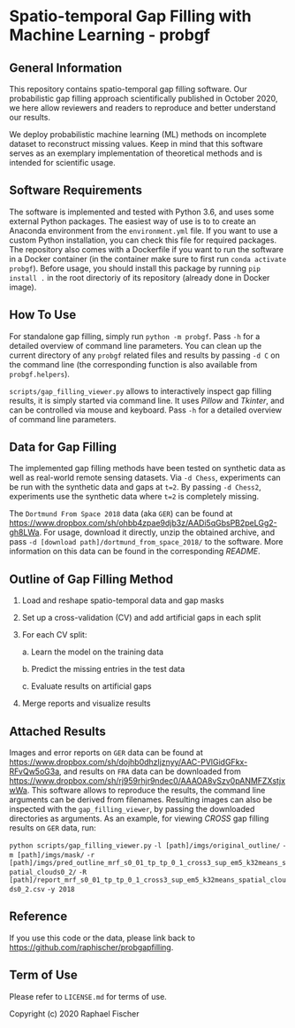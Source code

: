 # Spatio-temporal Gap Filling with Machine Learning - probgf

## General Information

This repository contains spatio-temporal gap filling software.
Our probabilistic gap filling approach scientifically published in October 2020, we here allow reviewers and readers to reproduce and better understand our results.

We deploy probabilistic machine learning (ML) methods on incomplete dataset to reconstruct missing values.
Keep in mind that this software serves as an exemplary implementation of theoretical methods and is intended for scientific usage.

## Software Requirements

The software is implemented and tested with Python 3.6, and uses some external Python packages.
The easiest way of use is to to create an Anaconda environment from the `environment.yml` file.
If you want to use a custom Python installation, you can check this file for required packages.
The repository also comes with a Dockerfile if you want to run the software in a Docker container (in the container make sure to first run `conda activate probgf`).
Before usage, you should install this package by running `pip install .` in the root directoriy of its repository (already done in Docker image).

## How To Use

For standalone gap filling, simply run `python -m probgf`. Pass `-h` for a detailed overview of command line parameters.
You can clean up the current directory of any `probgf` related files and results by passing `-d C` on the command line (the corresponding function is also available from `probgf.helpers`).

`scripts/gap_filling_viewer.py` allows to interactively inspect gap filling results, it is simply started via command line.
It uses *Pillow* and *Tkinter*, and can be controlled via mouse and keyboard.
Pass `-h` for a detailed overview of command line parameters.

## Data for Gap Filling

The implemented gap filling methods have been tested on synthetic data as well as real-world remote sensing datasets.
Via `-d Chess`, experiments can be run with the synthetic data and gaps at `t=2`.
By passing `-d Chess2`, experiments use the synthetic data where `t=2` is completely missing.

The `Dortmund From Space 2018` data (aka `GER`) can be found at <https://www.dropbox.com/sh/ohbb4zpae9djb3z/AADi5qGbsPB2peLGg2-gh8LWa>.
For usage, download it directly, unzip the obtained archive, and pass `-d [download path]/dortmund_from_space_2018/` to the software. More information on this data can be found in the corresponding *README*.

## Outline of Gap Filling Method

1. Load and reshape spatio-temporal data and gap masks

2. Set up a cross-validation (CV) and add artificial gaps in each split

3. For each CV split:

    a. Learn the model on the training data

    b. Predict the missing entries in the test data

    c. Evaluate results on artificial gaps

4. Merge reports and visualize results

## Attached Results

Images and error reports on `GER` data can be found at <https://www.dropbox.com/sh/dojhb0dhzljznyy/AAC-PVlGidGFkx-RFvQw5oG3a>, and results on `FRA` data can be downloaded from <https://www.dropbox.com/sh/rj959rhjr9ndec0/AAAOA8vSzv0pANMFZXstjxwWa>.
This software allows to reproduce the results, the command line arguments can be derived from filenames.
Resulting images can also be inspected with the `gap_filling_viewer`, by passing the downloaded directories as arguments. As an example, for viewing *CROSS* gap filling results on `GER` data, run:

`python scripts/gap_filling_viewer.py`
`-l [path]/imgs/original_outline/`
`-m [path]/imgs/mask/`
`-r [path]/imgs/pred_outline_mrf_s0_01_tp_tp_0_1_cross3_sup_em5_k32means_spatial_clouds0_2/`
`-R [path]/report_mrf_s0_01_tp_tp_0_1_cross3_sup_em5_k32means_spatial_clouds0_2.csv`
`-y 2018`

## Reference

If you use this code or the data, please link back to <https://github.com/raphischer/probgapfilling>.

## Term of Use

Please refer to `LICENSE.md` for terms of use.

Copyright (c) 2020 Raphael Fischer
